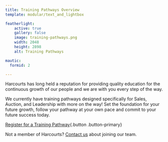 ```yaml
---
title: Training Pathways Overview
template: modular/text_and_lightbox

featherlight:
    active: true
    gallery: false
    image: training-pathways.png
    width: 2048
    height: 2898
    alt: Training Pathways

mautic:
  formid: 2

---
```


<p class="lead">Harcourts has long held a reputation for providing quality education for the continuous growth of our people and we are with you every step of the way.</p>

We currently have training pathways designed specifically for Sales, Auction, and Leadership with more on the way! Set the foundation for your future growth, follow your pathway at your own pace and commit to your future success today.

[<i class="fa fa-arrow-right"></i> Register for a Training Pathway](https://www.academyrealestatetraining.com/moodle/){.button .button-primary}

Not a member of Harcourts? <a href="#portfolioModalRegisterInterest" class="portfolio-link" data-toggle="modal">Contact us</a> about joining our team.
